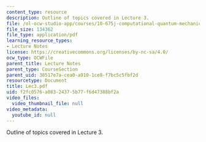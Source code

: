 ```yaml
---
content_type: resource
description: Outline of topics covered in Lecture 3.
file: /ol-ocw-studio-app/courses/10-675j-computational-quantum-mechanics-of-molecular-and-extended-systems-fall-2004/f2fc0576a08324375b77f6d47388bf2a_Lec3.pdf
file_size: 134362
file_type: application/pdf
learning_resource_types:
- Lecture Notes
license: https://creativecommons.org/licenses/by-nc-sa/4.0/
ocw_type: OCWFile
parent_title: Lecture Notes
parent_type: CourseSection
parent_uid: 38517e7a-cea0-a910-1ce8-f7bc5c5fbf2d
resourcetype: Document
title: Lec3.pdf
uid: f2fc0576-a083-2437-5b77-f6d47388bf2a
video_files:
  video_thumbnail_file: null
video_metadata:
  youtube_id: null
---
```

Outline of topics covered in Lecture 3.